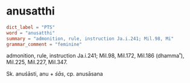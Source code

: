 # anusatthi

``` toml
dict_label = "PTS"
word = "anusatthi"
summary = "admonition, rule, instruction Ja.i.241; Mil.98, Mi"
grammar_comment = "feminine"
```

admonition, rule, instruction Ja.i.241; Mil.98, Mil.172, Mil.186 (dhamma˚), Mil.225, Mil.227, Mil.347.

Sk. anuśāsti, anu \+ *śās*, cp. anusāsana

